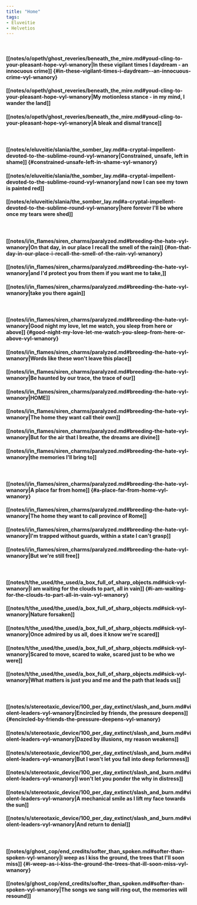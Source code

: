 ```yaml
---
title: "Home"
tags:
- Eluveitie
- Helvetios
---
```

&nbsp;
#### [[notes/o/opeth/ghost_reveries/beneath_the_mire.md#youd-cling-to-your-pleasant-hope-vyl-wnanory|In these vigilant times I daydream - an innocuous crime]] {#in-these-vigilant-times-i-daydream--an-innocuous-crime-vyl-wnanory}
#### [[notes/o/opeth/ghost_reveries/beneath_the_mire.md#youd-cling-to-your-pleasant-hope-vyl-wnanory|My motionless stance - in my mind, I wander the land]]
#### [[notes/o/opeth/ghost_reveries/beneath_the_mire.md#youd-cling-to-your-pleasant-hope-vyl-wnanory|A bleak and dismal trance]]
&nbsp;
#### [[notes/e/eluveitie/slania/the_somber_lay.md#a-cryptal-impellent-devoted-to-the-sublime-round-vyl-wnanory|Constrained, unsafe, left in shame]] {#constrained-unsafe-left-in-shame-vyl-wnanory}
#### [[notes/e/eluveitie/slania/the_somber_lay.md#a-cryptal-impellent-devoted-to-the-sublime-round-vyl-wnanory|and now I can see my town is painted red]]
#### [[notes/e/eluveitie/slania/the_somber_lay.md#a-cryptal-impellent-devoted-to-the-sublime-round-vyl-wnanory|here forever I'll be where once my tears were shed]]
&nbsp;
#### [[notes/i/in_flames/siren_charms/paralyzed.md#breeding-the-hate-vyl-wnanory|On that day, in our place I recall the smell of the rain]] {#on-that-day-in-our-place-i-recall-the-smell-of-the-rain-vyl-wnanory}
#### [[notes/i/in_flames/siren_charms/paralyzed.md#breeding-the-hate-vyl-wnanory|and I'd protect you from them if you want me to take,]]
#### [[notes/i/in_flames/siren_charms/paralyzed.md#breeding-the-hate-vyl-wnanory|take you there again]]
&nbsp;
#### [[notes/i/in_flames/siren_charms/paralyzed.md#breeding-the-hate-vyl-wnanory|Good night my love, let me watch, you sleep from here or above]] {#good-night-my-love-let-me-watch-you-sleep-from-here-or-above-vyl-wnanory}
#### [[notes/i/in_flames/siren_charms/paralyzed.md#breeding-the-hate-vyl-wnanory|Words like these won't leave this place]]
#### [[notes/i/in_flames/siren_charms/paralyzed.md#breeding-the-hate-vyl-wnanory|Be haunted by our trace, the trace of our]]
#### [[notes/i/in_flames/siren_charms/paralyzed.md#breeding-the-hate-vyl-wnanory|HOME]]
#### [[notes/i/in_flames/siren_charms/paralyzed.md#breeding-the-hate-vyl-wnanory|The home they want call their own]]
#### [[notes/i/in_flames/siren_charms/paralyzed.md#breeding-the-hate-vyl-wnanory|But for the air that I breathe, the dreams are divine]]
#### [[notes/i/in_flames/siren_charms/paralyzed.md#breeding-the-hate-vyl-wnanory|the memories I'll bring to]]
&nbsp;
#### [[notes/i/in_flames/siren_charms/paralyzed.md#breeding-the-hate-vyl-wnanory|A place far from home]] {#a-place-far-from-home-vyl-wnanory}
#### [[notes/i/in_flames/siren_charms/paralyzed.md#breeding-the-hate-vyl-wnanory|The home they want to call province of Rome]]
#### [[notes/i/in_flames/siren_charms/paralyzed.md#breeding-the-hate-vyl-wnanory|I'm trapped without guards, within a state I can't grasp]]
#### [[notes/i/in_flames/siren_charms/paralyzed.md#breeding-the-hate-vyl-wnanory|But we're still free]]
&nbsp;
#### [[notes/t/the_used/the_used/a_box_full_of_sharp_objects.md#sick-vyl-wnanory|I am waiting for the clouds to part, all in vain]] {#i-am-waiting-for-the-clouds-to-part-all-in-vain-vyl-wnanory}
#### [[notes/t/the_used/the_used/a_box_full_of_sharp_objects.md#sick-vyl-wnanory|Nature forsaken]]
#### [[notes/t/the_used/the_used/a_box_full_of_sharp_objects.md#sick-vyl-wnanory|Once admired by us all, does it know we're scared]]
#### [[notes/t/the_used/the_used/a_box_full_of_sharp_objects.md#sick-vyl-wnanory|Scared to move, scared to wake, scared just to be who we were]]
#### [[notes/t/the_used/the_used/a_box_full_of_sharp_objects.md#sick-vyl-wnanory|What matters is just you and me and the path that leads us]]
&nbsp;
#### [[notes/s/stereotaxic_device/100_per_day_extinct/slash_and_burn.md#violent-leaders-vyl-wnanory|Encircled by friends, the pressure deepens]] {#encircled-by-friends-the-pressure-deepens-vyl-wnanory}
#### [[notes/s/stereotaxic_device/100_per_day_extinct/slash_and_burn.md#violent-leaders-vyl-wnanory|Dazed by illusions, my reason weakens]]
#### [[notes/s/stereotaxic_device/100_per_day_extinct/slash_and_burn.md#violent-leaders-vyl-wnanory|But I won't let you fall into deep forlornness]]
#### [[notes/s/stereotaxic_device/100_per_day_extinct/slash_and_burn.md#violent-leaders-vyl-wnanory|I won't let you ponder the why in distress]]
#### [[notes/s/stereotaxic_device/100_per_day_extinct/slash_and_burn.md#violent-leaders-vyl-wnanory|A mechanical smile as I lift my face towards the sun]]
#### [[notes/s/stereotaxic_device/100_per_day_extinct/slash_and_burn.md#violent-leaders-vyl-wnanory|And return to denial]]
&nbsp;
#### [[notes/g/ghost_cop/end_credits/softer_than_spoken.md#softer-than-spoken-vyl-wnanory|I weep as I kiss the ground, the trees that I'll soon miss]] {#i-weep-as-i-kiss-the-ground-the-trees-that-ill-soon-miss-vyl-wnanory}
#### [[notes/g/ghost_cop/end_credits/softer_than_spoken.md#softer-than-spoken-vyl-wnanory|The songs we sang will ring out, the memories will resound]]
